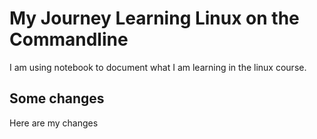 # My Journey Learning Linux on the Commandline

I am using notebook to document what I am learning in the linux course.

## Some changes

Here are my changes
